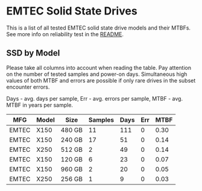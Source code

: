 EMTEC Solid State Drives
========================

This is a list of all tested EMTEC solid state drive models and their MTBFs. See
more info on reliability test in the [README](https://github.com/linuxhw/SMART).

SSD by Model
------------

Please take all columns into account when reading the table. Pay attention on the
number of tested samples and power-on days. Simultaneous high values of both MTBF
and errors are possible if only rare drives in the subset encounter errors.

Days - avg. days per sample,
Err  - avg. errors per sample,
MTBF - avg. MTBF in years per sample.

| MFG       | Model              | Size   | Samples | Days  | Err   | MTBF |
|-----------|--------------------|--------|---------|-------|-------|------|
| EMTEC     | X150               | 480 GB | 11      | 111   | 0     | 0.30   |
| EMTEC     | X150               | 240 GB | 17      | 51    | 0     | 0.14   |
| EMTEC     | X250               | 512 GB | 2       | 49    | 0     | 0.14   |
| EMTEC     | X150               | 120 GB | 6       | 23    | 0     | 0.07   |
| EMTEC     | X150               | 960 GB | 2       | 20    | 0     | 0.05   |
| EMTEC     | X250               | 256 GB | 1       | 9     | 0     | 0.03   |

